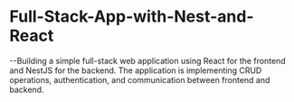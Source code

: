 # Full-Stack-App-with-Nest-and-React

--Building a simple full-stack web application using React for the frontend and NestJS for the backend. The
  application is implementing CRUD operations, authentication, and communication between frontend and backend.


